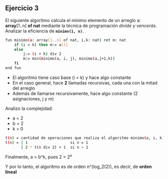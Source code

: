 ## Ejercicio 3
El siguiente algoritmo calcula el mínimo elemento de un arreglo a: **array**[1..n] **of nat** mediante la técnica de programación *divide y vencerás*. Analizar la eficiencia de **`minimo(1, n)`**.

```bash
fun minimo(a: array[1..n] of nat, i,k: nat) ret m: nat
    if (i = k) then m:= a[i]
    else
        j:= (i + k) div 2
        m:= min(minimo(a, i, j), minimo(a,j+1,k))
    fi
end fun
```

- El algoritmo tiene caso base (i = k) y hace algo constante
- En el caso general, hace **2** llamadas recursivas, cada una con la mitad del arreglo
- Además de llamarse recursivamente, hace algo constante (2 asignaciones, j y m)

Analizo la complejidad:
- a = 2
- b = 2
- k = 0

```bash
t(n) = cantidad de operaciones que realiza el algoritmo minimo(a, i, k)
t(n) = | 1                   si n = 1
       | 2 * t(n div 2) + 1  si n > 1
```


Finalmente, a > b^k, pues 2 > 2⁰

Y por lo tanto, el algoritmo es de orden n^(log_2(2)), es decir, de **orden lineal**